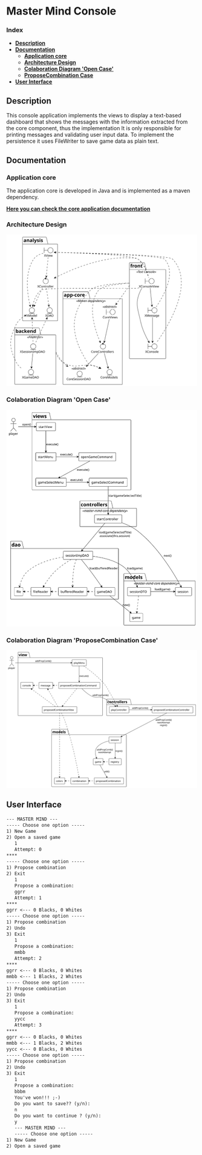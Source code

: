 # Master Mind Console
### Index
- **[Description](#description)**
- **[Documentation](#documentation)**
  - **[Application core](#application-core)**
  - **[Architecture Design](#architecture-design)**
  - **[Colaboration Diagram 'Open Case'](#colaboration-diagram-open-case)**
  - **[ProposeCombination Case](#colaboration-diagram-proposecombination-case)**
- **[User Interface](#user-interface)**

## Description

This console application implements the views to display a text-based dashboard that shows the messages with the
information extracted from the core component, thus the implementation It is only responsible for printing messages and
validating user input data. To implement the persistence it uses FileWriter to save game data as plain text.

## Documentation

### Application core

The application core is developed in Java and is implemented as a maven dependency.

**[Here you can check the core application documentation](https://github.com/PacoMorando/master-mind-core)**


### Architecture Design
![Architecture Design](docs/architecture_desing/analysis-architecture.svg)

### Colaboration Diagram 'Open Case'
![Architecture Design](docs/colaboration_open/colaboration-open.svg)

### Colaboration Diagram 'ProposeCombination Case'
![Architecture Design](docs/colaboration_propose_combination/colaboration-propose-combination.svg)

## User Interface

```
--- MASTER MIND --- 
----- Choose one option -----
1) New Game
2) Open a saved game
   1
   Attempt: 0
****
----- Choose one option -----
1) Propose combination
2) Exit
   1
   Propose a combination:
   ggrr
   Attempt: 1
****
ggrr <--- 0 Blacks, 0 Whites
----- Choose one option -----
1) Propose combination
2) Undo
3) Exit
   1
   Propose a combination:
   mmbb
   Attempt: 2
****
ggrr <--- 0 Blacks, 0 Whites
mmbb <--- 1 Blacks, 2 Whites
----- Choose one option -----
1) Propose combination
2) Undo
3) Exit
   1
   Propose a combination:
   yycc
   Attempt: 3
****
ggrr <--- 0 Blacks, 0 Whites
mmbb <--- 1 Blacks, 2 Whites
yycc <--- 0 Blacks, 0 Whites
----- Choose one option -----
1) Propose combination
2) Undo
3) Exit
   1
   Propose a combination:
   bbbm
   You've won!!! ;-)
   Do you want to save?? (y/n):
   n
   Do you want to continue ? (y/n):
   y
   --- MASTER MIND ---
   ----- Choose one option -----
1) New Game
2) Open a saved game
```